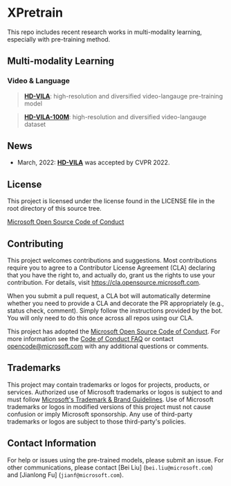 # XPretrain

This repo includes recent research works in multi-modality learning, especially with pre-training method.

## Multi-modality Learning

### Video & Language

> [**HD-VILA**](): high-resolution and diversified video-langauge pre-training model

> [**HD-VILA-100M**](): high-resolution and diversified video-langauge dataset

## News

- March, 2022: [**HD-VILA**]() was accepted by CVPR 2022.

## License

This project is licensed under the license found in the LICENSE file in the root directory of this source tree.

[Microsoft Open Source Code of Conduct](https://opensource.microsoft.com/codeofconduct/)

## Contributing

This project welcomes contributions and suggestions.  Most contributions require you to agree to a
Contributor License Agreement (CLA) declaring that you have the right to, and actually do, grant us
the rights to use your contribution. For details, visit https://cla.opensource.microsoft.com.

When you submit a pull request, a CLA bot will automatically determine whether you need to provide
a CLA and decorate the PR appropriately (e.g., status check, comment). Simply follow the instructions
provided by the bot. You will only need to do this once across all repos using our CLA.

This project has adopted the [Microsoft Open Source Code of Conduct](https://opensource.microsoft.com/codeofconduct/).
For more information see the [Code of Conduct FAQ](https://opensource.microsoft.com/codeofconduct/faq/) or
contact [opencode@microsoft.com](mailto:opencode@microsoft.com) with any additional questions or comments.

## Trademarks

This project may contain trademarks or logos for projects, products, or services. Authorized use of Microsoft 
trademarks or logos is subject to and must follow 
[Microsoft's Trademark & Brand Guidelines](https://www.microsoft.com/en-us/legal/intellectualproperty/trademarks/usage/general).
Use of Microsoft trademarks or logos in modified versions of this project must not cause confusion or imply Microsoft sponsorship.
Any use of third-party trademarks or logos are subject to those third-party's policies.

## Contact Information

For help or issues using the pre-trained models, please submit an issue.
For other communications, please contact [Bei Liu] (`bei.liu@microsoft.com`) and [Jianlong Fu] (`jianf@microsoft.com`).
